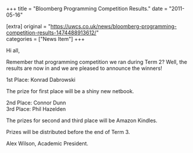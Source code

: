 +++
title = "Bloomberg Programming Competition Results."
date = "2011-05-16"

[extra]
original = "https://uwcs.co.uk/news/bloomberg-programming-competition-results-1474488913612/"    
categories = ["News Item"]
+++

Hi all,

Remember that programming competition we ran during Term 2? Well, the results are now in and we are pleased to announce the winners\!

1st Place: Konrad Dabrowski

The prize for first place will be a shiny new netbook.

2nd Place: Connor Dunn  
3rd Place: Phil Hazelden

The prizes for second and third place will be Amazon Kindles.

Prizes will be distributed before the end of Term 3.

Alex Wilson, Academic President.

